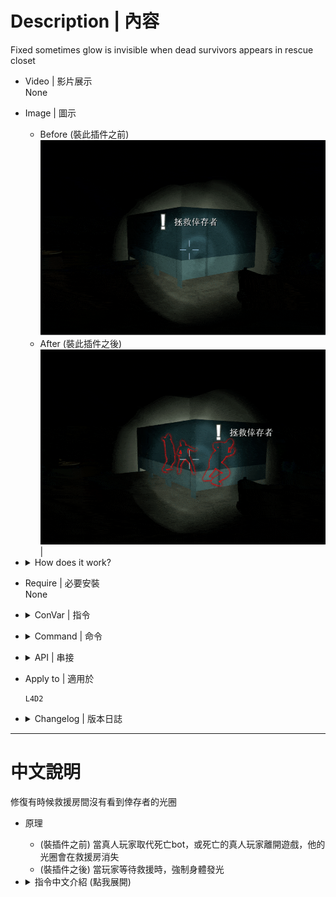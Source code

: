 # Description | 內容
Fixed sometimes glow is invisible when dead survivors appears in rescue closet

* Video | 影片展示
<br/>None

* Image | 圖示
	* Before (裝此插件之前)
	<br/>![rescue_glow_1](image/rescue_glow_1.gif)
	* After (裝此插件之後)
	<br/>![rescue_glow_２](image/rescue_glow_2.gif)|

* <details><summary>How does it work?</summary>

	* (Before) When bots take over dead player, or player takes over dead bot, the glow will be invisible when in rescue closet
		* [Left 4 Dead 2: No Glow in Rescue Closet](https://steamcommunity.com/app/550/discussions/0/1643170903495915797/)
	* (After) Make dead player glow appear when player is awaiting rescue
</details>

* Require | 必要安裝
<br/>None

* <details><summary>ConVar | 指令</summary>

    * cfg/sourcemod/rescue_glow.cfg
        ```php
		// 0=Plugin off, 1=Plugin on.
		rescue_glow_enable "1"

		// Color of survivor glow in rescue closet, Three values between 0-255 separated by spaces. RGB Color255 - Red Green Blue.
		rescue_glow_color "255 102 0"

		// If 1, Glow will be flashing
		rescue_glow_flash "1"
        ```
</details>

* <details><summary>Command | 命令</summary>

	None
</details>

* <details><summary>API | 串接</summary>

	* [rescue_glow.inc](scripting\include\rescue_glow.inc)
		```php
		library name: rescue_glow
		```
</details>

* Apply to | 適用於
	```
	L4D2
	```

* <details><summary>Changelog | 版本日誌</summary>

	* v1.0h (2024-8-11)
		* Change another method to detect if dead survivor apprears in rescue closet.
		* Avoid to use PostThinkPost, cost cpu a lot every game frame
		* Update cvars

	* v2.3
		* [Original plugin by little_froy](https://forums.alliedmods.net/showthread.php?t=348762)
</details>

- - - -
# 中文說明
修復有時候救援房間沒有看到倖存者的光圈

* 原理
	* (裝插件之前) 當真人玩家取代死亡bot，或死亡的真人玩家離開遊戲，他的光圈會在救援房消失
	* (裝插件之後) 當玩家等待救援時，強制身體發光

* <details><summary>指令中文介紹 (點我展開)</summary>

    * cfg/sourcemod/rescue_glow.cfg
        ```php
		// 0=關閉插件, 1=啟動插件
		rescue_glow_enable "1"

		// 等待救援時光圈的顏色，填入RGB三色 (三個數值介於0~255，需要空格) [-1: 隨機顏色]
		rescue_glow_color "255 102 0"

		// 為1時，光圈會閃爍
		rescue_glow_flash "1"
        ```
</details>
